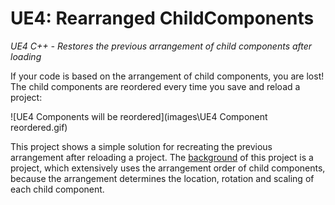 # UE4: Rearranged ChildComponents
*UE4 C++ - Restores the previous arrangement of child components after loading*

If your code is based on the arrangement of child components, you are lost! The child components are reordered every time you save and reload a project:

![UE4 Components will be reordered](images\UE4 Component reordered.gif)

This project shows a simple solution for recreating the previous arrangement after reloading a project. The [background](BACKGROUND.md) of this project is a project, which extensively uses the arrangement order of child components, because the arrangement determines the location, rotation and scaling of each child component.

